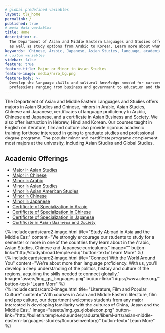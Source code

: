 ```yaml
---
# global predefined variables
layout: tla_home
permalink: /
published: true
# meta-data variables
title: Home
description: >-
  The Department of Asian and Middle Eastern Languages and Studies offers majors in Asian Studies and Chinese, 
  as well as study options from Arabic to Korean. Learn more about what Temple University’s College of Liberal Arts has to offer.
keywords: 'Chinese, Arabic, Japanese, Asian Studies, language, academic offerings, major, minor, certificate'
# custom variables
sidebar: false
feature: true
feature-title: Major or Minor in Asian Studies
feature-image: media/hero_bg.png
feature-body: >-
  Develop the language skills and cultural knowledge needed for careers and
  professions ranging from business and government to education and the media.
---
```

The Department of Asian and Middle Eastern Languages and Studies offers majors in Asian Studies and Chinese, minors in Arabic, Asian Studies, Chinese and Japanese, certificates of language proficiency in Arabic, Chinese and Japanese, and a certificate in Asian Business and Society. We also offer instruction in Hebrew, Hindi and Korean. Our courses taught in English on literature, film and culture also provide rigorous academic training for those interested in going to graduate studies and professional degree programs. The popular minor and certificate programs complement most majors at the university, including Asian Studies and Global Studies.

## Academic Offerings
 - [Major in Asian Studies](http://bulletin.temple.edu/undergraduate/liberal-arts/asian-studies/ba-asian-studies/)
 - [Major in Chinese](http://bulletin.temple.edu/undergraduate/liberal-arts/chinese/ba-chinese/)
 - [Minor in Arabic](http://bulletin.temple.edu/undergraduate/liberal-arts/arabic/arabic-minor/)
 - [Minor in Asian Studies](http://bulletin.temple.edu/undergraduate/liberal-arts/asian-studies/asian-studies-minor/)
 - [Minor in Asian American Studies](http://bulletin.temple.edu/undergraduate/liberal-arts/asian-studies/asian-american-studies-minor/#text)
 - [Minor in Chinese](http://bulletin.temple.edu/undergraduate/liberal-arts/chinese/minor-chinese/)
 - [Minor in Japanese](http://bulletin.temple.edu/undergraduate/liberal-arts/japanese/minor-japanese/)
  - [Certificate of Specialization in Arabic](http://bulletin.temple.edu/undergraduate/liberal-arts/arabic/certificate-specialization-arabic/)
 - [Certificate of Specialization in Chinese](http://bulletin.temple.edu/undergraduate/liberal-arts/chinese/certificate-specialization-chinese/)
 - [Certificate of Specialization in Japanese](http://bulletin.temple.edu/undergraduate/liberal-arts/japanese/certificate-specialization-japanese/)
 - [Certificate in Asian Business and Society](http://bulletin.temple.edu/undergraduate/liberal-arts/asian-studies/asian-business-society-certificate/)

<div class="row row-wide">
<div class="col m12 l4">{% include cards/card2-image.html title="Study Abroad in Asia and the Middle East" content="We strongly encourage our students to study for a semester or more in one of the countries they learn about in the Arabic, Asian Studies, Chinese and Japanese curriculums." image="" button-link="http://studyabroad.temple.edu/" button-text="Learn More" %}</div>
<div class="col m12 l4">{% include cards/card2-image.html title="Connect With the World Around You" content="We're about more than language proficiency. With us, you'll develop a deep understanding of the politics, history and culture of the regions, acquiring the skills needed to connect globally." image="assets/img_gs_languages.png" button-link="https://www.ciee.org/" button-text="Learn More" %}</div>
<div class="col m12 l4">{% include cards/card2-image.html title="Literature, Film and Popular Culture" content="With courses in Asian and Middle Eastern literature, film and pop culture, our department welcomes students from any major interested in developing familiarity with the cultures of China, Japan and the Middle East." image="assets/img_gs_globalecon.png" button-link="http://bulletin.temple.edu/undergraduate/liberal-arts/asian-middle-eastern-languages-studies/#courseinventory)" button-text="Learn More" %}</div>
</div>
